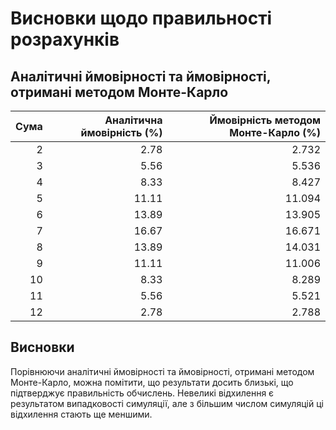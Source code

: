 # Висновки щодо правильності розрахунків

## Аналітичні ймовірності та ймовірності, отримані методом Монте-Карло

|   Сума |   Аналітична ймовірність (%) |   Ймовірність методом Монте-Карло (%) |
|-------:|-----------------------------:|--------------------------------------:|
|      2 |                         2.78 |                                 2.732 |
|      3 |                         5.56 |                                 5.536 |
|      4 |                         8.33 |                                 8.427 |
|      5 |                        11.11 |                                11.094 |
|      6 |                        13.89 |                                13.905 |
|      7 |                        16.67 |                                16.671 |
|      8 |                        13.89 |                                14.031 |
|      9 |                        11.11 |                                11.006 |
|     10 |                         8.33 |                                 8.289 |
|     11 |                         5.56 |                                 5.521 |
|     12 |                         2.78 |                                 2.788 |

## Висновки
Порівнюючи аналітичні ймовірності та ймовірності, отримані методом Монте-Карло, можна помітити, що результати досить близькі, що підтверджує правильність обчислень. Невеликі відхилення є результатом випадковості симуляції, але з більшим числом симуляцій ці відхилення стають ще меншими.
